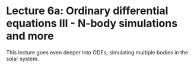 # Lecture 6a: Ordinary differential equations III - N-body simulations and more 

This lecture goes even deeper into ODEs; simulating multiple bodies in the solar system.

```{tableofcontents}
```

